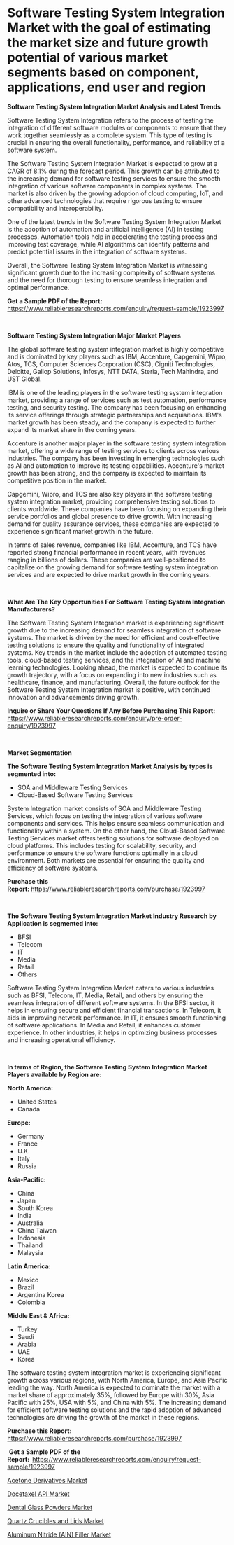 <p><h1>Software Testing System Integration Market with the goal of estimating the market size and future growth potential of various market segments based on component, applications, end user and region</h1></p><p><strong>Software Testing System Integration Market Analysis and Latest Trends</strong></p>
<p><p>Software Testing System Integration refers to the process of testing the integration of different software modules or components to ensure that they work together seamlessly as a complete system. This type of testing is crucial in ensuring the overall functionality, performance, and reliability of a software system.</p><p>The Software Testing System Integration Market is expected to grow at a CAGR of 8.1% during the forecast period. This growth can be attributed to the increasing demand for software testing services to ensure the smooth integration of various software components in complex systems. The market is also driven by the growing adoption of cloud computing, IoT, and other advanced technologies that require rigorous testing to ensure compatibility and interoperability.</p><p>One of the latest trends in the Software Testing System Integration Market is the adoption of automation and artificial intelligence (AI) in testing processes. Automation tools help in accelerating the testing process and improving test coverage, while AI algorithms can identify patterns and predict potential issues in the integration of software systems.</p><p>Overall, the Software Testing System Integration Market is witnessing significant growth due to the increasing complexity of software systems and the need for thorough testing to ensure seamless integration and optimal performance.</p></p>
<p><strong>Get a Sample PDF of the Report:&nbsp;</strong> <a href="https://www.reliableresearchreports.com/enquiry/request-sample/1923997">https://www.reliableresearchreports.com/enquiry/request-sample/1923997</a></p>
<p>&nbsp;</p>
<p><strong>Software Testing System Integration Major Market Players</strong></p>
<p><p>The global software testing system integration market is highly competitive and is dominated by key players such as IBM, Accenture, Capgemini, Wipro, Atos, TCS, Computer Sciences Corporation (CSC), Cigniti Technologies, Deloitte, Gallop Solutions, Infosys, NTT DATA, Steria, Tech Mahindra, and UST Global.</p><p>IBM is one of the leading players in the software testing system integration market, providing a range of services such as test automation, performance testing, and security testing. The company has been focusing on enhancing its service offerings through strategic partnerships and acquisitions. IBM's market growth has been steady, and the company is expected to further expand its market share in the coming years.</p><p>Accenture is another major player in the software testing system integration market, offering a wide range of testing services to clients across various industries. The company has been investing in emerging technologies such as AI and automation to improve its testing capabilities. Accenture's market growth has been strong, and the company is expected to maintain its competitive position in the market.</p><p>Capgemini, Wipro, and TCS are also key players in the software testing system integration market, providing comprehensive testing solutions to clients worldwide. These companies have been focusing on expanding their service portfolios and global presence to drive growth. With increasing demand for quality assurance services, these companies are expected to experience significant market growth in the future. </p><p>In terms of sales revenue, companies like IBM, Accenture, and TCS have reported strong financial performance in recent years, with revenues ranging in billions of dollars. These companies are well-positioned to capitalize on the growing demand for software testing system integration services and are expected to drive market growth in the coming years.</p></p>
<p>&nbsp;</p>
<p><strong>What Are The Key Opportunities For Software Testing System Integration Manufacturers?</strong></p>
<p><p>The Software Testing System Integration market is experiencing significant growth due to the increasing demand for seamless integration of software systems. The market is driven by the need for efficient and cost-effective testing solutions to ensure the quality and functionality of integrated systems. Key trends in the market include the adoption of automated testing tools, cloud-based testing services, and the integration of AI and machine learning technologies. Looking ahead, the market is expected to continue its growth trajectory, with a focus on expanding into new industries such as healthcare, finance, and manufacturing. Overall, the future outlook for the Software Testing System Integration market is positive, with continued innovation and advancements driving growth.</p></p>
<p><strong>Inquire or Share Your Questions If Any Before Purchasing This Report:</strong> <a href="https://www.reliableresearchreports.com/enquiry/pre-order-enquiry/1923997">https://www.reliableresearchreports.com/enquiry/pre-order-enquiry/1923997</a></p>
<p>&nbsp;</p>
<p><strong>Market Segmentation</strong></p>
<p><strong>The Software Testing System Integration Market Analysis by types is segmented into:</strong></p>
<p><ul><li>SOA and Middleware Testing Services</li><li>Cloud-Based Software Testing Services</li></ul></p>
<p><p>System Integration market consists of SOA and Middleware Testing Services, which focus on testing the integration of various software components and services. This helps ensure seamless communication and functionality within a system. On the other hand, the Cloud-Based Software Testing Services market offers testing solutions for software deployed on cloud platforms. This includes testing for scalability, security, and performance to ensure the software functions optimally in a cloud environment. Both markets are essential for ensuring the quality and efficiency of software systems.</p></p>
<p><strong>Purchase this Report:&nbsp;</strong><a href="https://www.reliableresearchreports.com/purchase/1923997">https://www.reliableresearchreports.com/purchase/1923997</a></p>
<p>&nbsp;</p>
<p><strong>The Software Testing System Integration Market Industry Research by Application is segmented into:</strong></p>
<p><ul><li>BFSI</li><li>Telecom</li><li>IT</li><li>Media</li><li>Retail</li><li>Others</li></ul></p>
<p><p>Software Testing System Integration Market caters to various industries such as BFSI, Telecom, IT, Media, Retail, and others by ensuring the seamless integration of different software systems. In the BFSI sector, it helps in ensuring secure and efficient financial transactions. In Telecom, it aids in improving network performance. In IT, it ensures smooth functioning of software applications. In Media and Retail, it enhances customer experience. In other industries, it helps in optimizing business processes and increasing operational efficiency.</p></p>
<p>&nbsp;</p>
<p><strong>In terms of Region, the Software Testing System Integration Market Players available by Region are:</strong></p>
<p>
    <p> <strong> North America: </strong>
        <ul>
            <li>United States</li>
            <li>Canada</li>
        </ul>
        </p> 
    <p> <strong> Europe: </strong>
        <ul>
            <li>Germany</li>
            <li>France</li>
            <li>U.K.</li>
            <li>Italy</li>
            <li>Russia</li>
        </ul>
        </p> 
    <p> <strong> Asia-Pacific: </strong>
        <ul>
            <li>China</li>
            <li>Japan</li>
            <li>South Korea</li>
            <li>India</li>
            <li>Australia</li>
            <li>China Taiwan</li>
            <li>Indonesia</li>
            <li>Thailand</li>
            <li>Malaysia</li>
        </ul>
        </p> 
    <p> <strong> Latin America: </strong>
        <ul>
            <li>Mexico</li>
            <li>Brazil</li>
            <li>Argentina Korea</li>
            <li>Colombia</li>
        </ul>
        </p> 
    <p> <strong> Middle East & Africa: </strong>
        <ul>
            <li>Turkey</li>
            <li>Saudi</li>
            <li>Arabia</li>
            <li>UAE</li>
            <li>Korea</li>
        </ul>
    </p>
    </p>
<p><p>The software testing system integration market is experiencing significant growth across various regions, with North America, Europe, and Asia Pacific leading the way. North America is expected to dominate the market with a market share of approximately 35%, followed by Europe with 30%, Asia Pacific with 25%, USA with 5%, and China with 5%. The increasing demand for efficient software testing solutions and the rapid adoption of advanced technologies are driving the growth of the market in these regions.</p></p>
<p><strong>Purchase this Report: </strong><a href="https://www.reliableresearchreports.com/purchase/1923997">https://www.reliableresearchreports.com/purchase/1923997</a></p>
<p>&nbsp;<strong>Get a Sample PDF of the Report:&nbsp;&nbsp;</strong><a href="https://www.reliableresearchreports.com/enquiry/request-sample/1923997">https://www.reliableresearchreports.com/enquiry/request-sample/1923997</a></p>
<p><strong></strong></p>
<p><p><a href="https://view.publitas.com/reportprime-1/acetone-derivatives-market-size-global-industry-overview-market-segmentation-and-forecast-2024-to-2031/">Acetone Derivatives Market</a></p><p><a href="https://view.publitas.com/reportprime-1/docetaxel-api-market-provides-detailed-segmentation-of-this-market-based-on-type-application-and-region-and-forecast-for-the-period-from-2024-2031/">Docetaxel API Market</a></p><p><a href="https://mire-aunt-385.notion.site/Dental-Glass-Powders-Market-Size-Furnishes-Valuable-Information-Encompassing-Market-Share-Market-Tr-aa80baace379400c81f9b111ffecd2c5">Dental Glass Powders Market</a></p><p><a href="https://butternut-bug-553.notion.site/Quartz-Crucibles-and-Lids-Market-Analysis-Examines-its-Scope-on-Growth-Opportunities-and-Forecasted-f2c5f7a5a6c64b6b93232a5ac9de26b1">Quartz Crucibles and Lids Market</a></p><p><a href="https://invited-way-688.notion.site/Aluminum-Nitride-AlN-Filler-Market-Challenges-Opportunities-and-Growth-Drivers-and-Major-Market-d6d9d238cd57469b9298480ffac64692">Aluminum Nitride (AlN) Filler Market</a></p></p>